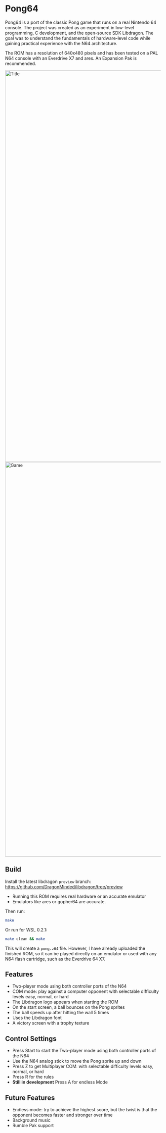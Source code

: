 # Pong64

Pong64 is a port of the classic Pong game that runs on a real Nintendo 64 console.
The project was created as an experiment in low-level programming, C development, and the open-source SDK Libdragon.
The goal was to understand the fundamentals of hardware-level code while gaining practical experience with the N64 architecture.

The ROM has a resolution of 640x480 pixels and has been tested on a PAL N64 console with an Everdrive X7 and ares. An Expansion Pak is recommended.


<img width="2455" height="1265" alt="Title" src="https://github.com/user-attachments/assets/7db7c7f4-f4cd-4387-85c9-9ef5372e21e4" />

<img width="2278" height="1275" alt="Game" src="https://github.com/user-attachments/assets/f57a27f7-1fd9-4b26-95ad-54623a8a1476" />

## Build

Install the latest libdragon `preview` branch:
<https://github.com/DragonMinded/libdragon/tree/preview>

- Running this ROM requires real hardware or an accurate emulator
- Emulators like ares or gopher64 are accurate.

Then run:
```sh
make 
```
Or run for WSL 0.2.1:
```sh
make clean && make
```
This will create a `pong.z64` file.
However, I have already uploaded the finished ROM, so it can be played directly on an emulator or used with any N64 flash cartridge, such as the Everdrive 64 X7.


## Features
- Two-player mode using both controller ports of the N64
- COM mode: play against a computer opponent with selectable difficulty levels easy, normal, or hard
- The Libdragon logo appears when starting the ROM
- On the start screen, a ball bounces on the Pong sprites
- The ball speeds up after hitting the wall 5 times
- Uses the Libdragon font
- A victory screen with a trophy texture

## Control Settings
- Press Start to start the Two-player mode using both controller ports of the N64
- Use the N64 analog stick to move the Pong sprite up and down
- Press Z to get Multiplayer COM: with selectable difficulty levels easy, normal, or hard
- Press R for the rules
- **Still in development** Press A for endless Mode

## Future Features
- Endless mode: try to achieve the highest score, but the twist is that the opponent becomes faster and stronger over time
- Background music
- Rumble Pak support
